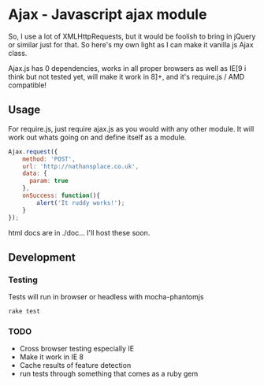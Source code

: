 # Ajax - Javascript ajax module

So, I use a lot of XMLHttpRequests, but it would be foolish to bring in jQuery
or similar just for that. So here's my own light as I can make it vanilla js Ajax class.

Ajax.js has 0 dependencies, works in all proper browsers as well as IE[9 i think
but not tested yet, will make it work in 8]+, and it's require.js /  AMD compatible!

## Usage

For require.js, just require ajax.js as you would with any other module. It will
work out whats going on and define itself as a module.

```javascript
Ajax.request({
    method: 'POST',
    url: 'http://nathansplace.co.uk',
    data: {
      param: true
    },
    onSuccess: function(){
        alert('It ruddy works!');
    }
});
```

html docs are in ./doc... I'll host these soon.

## Development

### Testing

Tests will run in browser or headless with mocha-phantomjs

```zsh
rake test
```

### TODO

* Cross browser testing especially IE
* Make it work in IE 8
* Cache results of feature detection
* run tests through something that comes as a ruby gem

